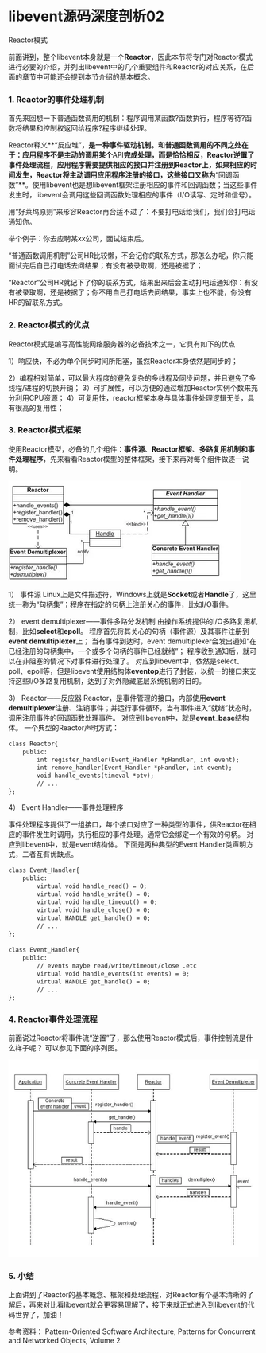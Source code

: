 # libevent源码深度剖析02

Reactor模式

前面讲到，整个libevent本身就是一个**Reactor**，因此本节将专门对Reactor模式进行必要的介绍，并列出libevent中的几个重要组件和Reactor的对应关系，在后面的章节中可能还会提到本节介绍的基本概念。



### 1. Reactor的事件处理机制

首先来回想一下普通函数调用的机制：程序调用某函数?函数执行，程序等待?函数将结果和控制权返回给程序?程序继续处理。

Reactor释义**“反应堆”**，是一种事件驱动机制。和普通函数调用的不同之处在于：应用程序不是主动的调用某个**API**完成处理，而是恰恰相反，Reactor逆置了事件处理流程，应用程序需要提供相应的接口并注册到Reactor上，如果相应的时间发生，Reactor将主动调用应用程序注册的接口，这些接口又称为**“回调函数”**。使用libevent也是想libevent框架注册相应的事件和回调函数；当这些事件发生时，libevent会调用这些回调函数处理相应的事件（I/O读写、定时和信号）。

用“好莱坞原则”来形容Reactor再合适不过了：不要打电话给我们，我们会打电话通知你。

举个例子：你去应聘某xx公司，面试结束后。

“普通函数调用机制”公司HR比较懒，不会记你的联系方式，那怎么办呢，你只能面试完后自己打电话去问结果；有没有被录取啊，还是被据了；

“Reactor”公司HR就记下了你的联系方式，结果出来后会主动打电话通知你：有没有被录取啊，还是被据了；你不用自己打电话去问结果，事实上也不能，你没有HR的留联系方式。

 

### 2. Reactor模式的优点

Reactor模式是编写高性能网络服务器的必备技术之一，它具有如下的优点

1）响应快，不必为单个同步时间所阻塞，虽然Reactor本身依然是同步的；

2）编程相对简单，可以最大程度的避免复杂的多线程及同步问题，并且避免了多线程/进程的切换开销；
3）可扩展性，可以方便的通过增加Reactor实例个数来充分利用CPU资源；
4）可复用性，reactor框架本身与具体事件处理逻辑无关，具有很高的复用性；

### 3. Reactor模式框架

使用Reactor模型，必备的几个组件：**事件源**、**Reactor框架**、**多路复用机制和事件处理程序**，先来看看Reactor模型的整体框架，接下来再对每个组件做逐一说明。

![](../imgs/libevent1.webp)

 

1） 事件源
Linux上是文件描述符，Windows上就是**Socket**或者**Handle**了，这里统一称为“句柄集”；程序在指定的句柄上注册关心的事件，比如I/O事件。

2） event demultiplexer——事件多路分发机制
由操作系统提供的I/O多路复用机制，比如**select**和**epoll**。
程序首先将其关心的句柄（事件源）及其事件注册到**event demultiplexer**上；
当有事件到达时，event demultiplexer会发出通知“在已经注册的句柄集中，一个或多个句柄的事件已经就绪”；
程序收到通知后，就可以在非阻塞的情况下对事件进行处理了。
对应到libevent中，依然是select、poll、epoll等，但是libevent使用结构体**eventop**进行了封装，以统一的接口来支持这些I/O多路复用机制，达到了对外隐藏底层系统机制的目的。

3） Reactor——反应器
Reactor，是事件管理的接口，内部使用**event demultiplexer**注册、注销事件；并运行事件循环，当有事件进入“就绪”状态时，调用注册事件的回调函数处理事件。
对应到libevent中，就是**event_base**结构体。
一个典型的Reactor声明方式：

```
class Reactor{
    public:
        int register_handler(Event_Handler *pHandler, int event);
        int remove_handler(Event_Handler *pHandler, int event);
        void handle_events(timeval *ptv);
        // ...
};
```



4） Event Handler——事件处理程序

事件处理程序提供了一组接口，每个接口对应了一种类型的事件，供Reactor在相应的事件发生时调用，执行相应的事件处理。通常它会绑定一个有效的句柄。
对应到libevent中，就是event结构体。
下面是两种典型的Event Handler类声明方式，二者互有优缺点。

```
class Event_Handler{
    public:
        virtual void handle_read() = 0;
        virtual void handle_write() = 0;
        virtual void handle_timeout() = 0;
        virtual void handle_close() = 0;
        virtual HANDLE get_handle() = 0;
        // ...
};

class Event_Handler{
    public:
        // events maybe read/write/timeout/close .etc
        virtual void handle_events(int events) = 0;
        virtual HANDLE get_handle() = 0;
        // ...
};
```

###  

### 4. Reactor事件处理流程

前面说过Reactor将事件流“逆置”了，那么使用Reactor模式后，事件控制流是什么样子呢？
可以参见下面的序列图。

![](../imgs/libevent2.webp)

 

### 5. 小结

上面讲到了Reactor的基本概念、框架和处理流程，对Reactor有个基本清晰的了解后，再来对比看libevent就会更容易理解了，接下来就正式进入到libevent的代码世界了，加油！

 

参考资料：
Pattern-Oriented Software Architecture, Patterns for Concurrent and Networked Objects, Volume 2


